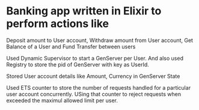 # Banking app written in Elixir to perform actions like 
Deposit amount to User account, 
Withdraw amount from User account, 
Get Balance of a User and
Fund Transfer between users

Used Dynamic Supervisor to start a GenServer per User. And also used Registry to store the pid of GenServer with key as UserId. 

Stored User account details like Amount, Currency in GenServer State

Used ETS counter to store the number of requests handled for a particular user account concurrently. 
USing that counter to reject requests when exceeded the maximul allowed limit per user.
